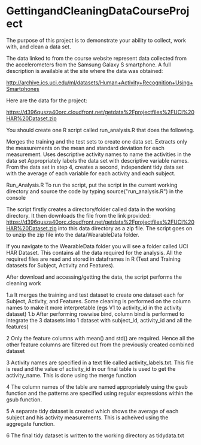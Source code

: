 # GettingandCleaningDataCourseProject
The purpose of this project is to demonstrate your ability to collect, work with, and clean a data set.

The data linked to from the course website represent data collected from the accelerometers from the Samsung Galaxy S smartphone. A full description is available at the site where the data was obtained:

http://archive.ics.uci.edu/ml/datasets/Human+Activity+Recognition+Using+Smartphones

Here are the data for the project:

https://d396qusza40orc.cloudfront.net/getdata%2Fprojectfiles%2FUCI%20HAR%20Dataset.zip

You should create one R script called run_analysis.R that does the following.

Merges the training and the test sets to create one data set.
Extracts only the measurements on the mean and standard deviation for each measurement.
Uses descriptive activity names to name the activities in the data set
Appropriately labels the data set with descriptive variable names.
From the data set in step 4, creates a second, independent tidy data set with the average of each variable for each activity and each subject.

Run_Analysis.R
To run the script, put the script in the current working directory and source the code by typing 
source("run_analysis.R") in the console

The script firstly creates a directory/folder called data in the working directory. 
It then downloads the file from the link provided: https://d396qusza40orc.cloudfront.net/getdata%2Fprojectfiles%2FUCI%20HAR%20Dataset.zip into this data directory as a zip file. The script goes on to unzip the zip file into the data/WearableData folder.

If you navigate to the WearableData folder you will see a folder called UCI HAR Dataset. This contains all the data required for the analysis.
All the required files are read and stored in dataframes in R (Test and Training  datasets for Subject, Activity and Features).

After download and accessing/getting the data, the script performs the cleaning work

1.a It merges the training and test dataset to create one dataset each for Subject, Activity, and Features. Some cleaning is performed on the column names to make it more interpretable (egs V1 to activity_id in the activity dataset)
1.b After performing rowwise bind, column bind is performed to integrate the 3 datasets into 1 dataset with subject_id, activity_id and all the features)

2 Only the feature columns with mean() and std()  are required. Hence all the other feature columns are filtered out from the previously created combined dataset

3 Activity names are specified in a text file called activity_labels.txt. This file is read and the value of activity_id in our final table is used to get the activity_name. This is done using the merge function

4 The column names of the table are named appropriately using the gsub function and the patterns are specified using regular expressions within the gsub function.

5 A separate tidy dataset is created which shows the average of each subject and his activity measurements. This is acheived using the aggregate function.

6 The final tidy dataset is written to the working directory as tidydata.txt
